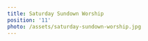 ```yaml
---
title: Saturday Sundown Worship
position: '11'
photo: /assets/saturday-sundown-worship.jpg
---
```



